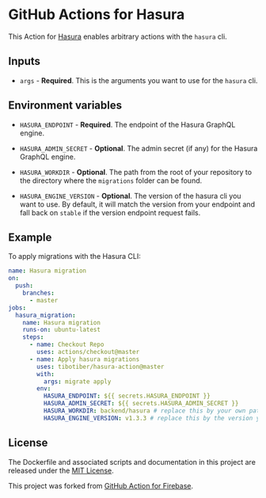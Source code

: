 # GitHub Actions for Hasura

This Action for [Hasura](https://hasura.io) enables arbitrary actions with the `hasura` cli.

## Inputs

- `args` - **Required**. This is the arguments you want to use for the `hasura` cli.

## Environment variables

- `HASURA_ENDPOINT` - **Required**. The endpoint of the Hasura GraphQL engine.

- `HASURA_ADMIN_SECRET` - **Optional**. The admin secret (if any) for the Hasura GraphQL engine.

- `HASURA_WORKDIR` - **Optional**. The path from the root of your repository to the directory where the `migrations` folder can be found.

- `HASURA_ENGINE_VERSION` - **Optional**. The version of the hasura cli you want to use. By default, it will match the version from your endpoint and fall back on `stable` if the version endpoint request fails.

## Example

To apply migrations with the Hasura CLI:

```yaml
name: Hasura migration
on:
  push:
    branches:
      - master
jobs:
  hasura_migration:
    name: Hasura migration
    runs-on: ubuntu-latest
    steps:
      - name: Checkout Repo
        uses: actions/checkout@master
      - name: Apply hasura migrations
        uses: tibotiber/hasura-action@master
        with:
          args: migrate apply
        env:
          HASURA_ENDPOINT: ${{ secrets.HASURA_ENDPOINT }}
          HASURA_ADMIN_SECRET: ${{ secrets.HASURA_ADMIN_SECRET }}
          HASURA_WORKDIR: backend/hasura # replace this by your own path if needed
          HASURA_ENGINE_VERSION: v1.3.3 # replace this by the version you need, remove to use stable
```

## License

The Dockerfile and associated scripts and documentation in this project are released under the [MIT License](LICENSE).

This project was forked from [GitHub Action for Firebase](https://github.com/w9jds/firebase-action).
